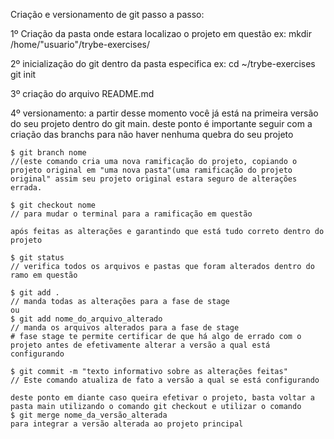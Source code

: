 Criação e versionamento de git passo a passo:

1º Criação da pasta onde estara localizao o projeto em questão
ex:
    mkdir /home/"usuario"/trybe-exercises/


2º inicialização do git dentro da pasta especifica
ex:
    cd ~/trybe-exercises
    git init

3º criação do arquivo README.md

4º versionamento: 
   a partir desse momento você já está na primeira versão do seu projeto dentro do git main.
   deste ponto é importante seguir com a criação das branchs para não haver nenhuma quebra do seu projeto

    $ git branch nome
    //(este comando cria uma nova ramificação do projeto, copiando o projeto original em "uma nova pasta"(uma ramificação do projeto original" assim seu projeto original estara seguro de alterações errada.
    
    $ git checkout nome
    // para mudar o terminal para a ramificação em questão
    
    após feitas as alterações e garantindo que está tudo correto dentro do projeto
    
    $ git status
    // verifica todos os arquivos e pastas que foram alterados dentro do ramo em questão
    
    $ git add .
    // manda todas as alterações para a fase de stage
    ou
    $ git add nome_do_arquivo_alterado
    // manda os arquivos alterados para a fase de stage
    # fase stage te permite certificar de que há algo de errado com o projeto antes de efetivamente alterar a versão a qual está configurando
    
    $ git commit -m "texto informativo sobre as alterações feitas"
    // Este comando atualiza de fato a versão a qual se está configurando
    
    deste ponto em diante caso queira efetivar o projeto, basta voltar a pasta main utilizando o comando git checkout e utilizar o comando
    $ git merge nome_da_versão_alterada
    para integrar a versão alterada ao projeto principal
